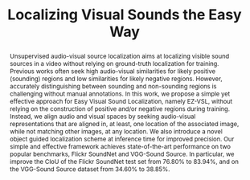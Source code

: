 ---
id:             2022-ezvsl
title:          "Localizing Visual Sounds the Easy Way"
authors:        [ShentongMo, Me]
venue:          European Conference on Computer Vision (ECCV), Tel Aviv, Israel, 2022.
year:           "2022-02"
thumbnail:      assets/publications/2022-ezvsl/ezvsl.gif
bibtex:         "@InProceedings{mo2022_ezvsl,<br>&emsp;title={Localizing Visual Sounds the Easy Way},<br>&emsp;author={Shentong Mo, Pedro Morgado},<br>&emsp;booktitle={European Conference on Computer Vision (ECCV)},<br>&emsp;year={2022}<br>}"
links:
    paper:      https://arxiv.org/abs/2203.09324
    code:       https://github.com/stoneMo/EZ-VSL
    video:      https://youtu.be/Jg7tCLPU1O8
    bibtex:     assets/publications/2022-ezvsl/ref.txt

layout: project
short_title: EZ-VSL
abstract: "Unsupervised audio-visual source localization aims at localizing visible sound sources in a video without relying on ground-truth localization for training. Previous works often seek high audio-visual similarities for likely positive (sounding) regions and low similarities for likely negative regions. However, accurately distinguishing between sounding and non-sounding regions is challenging without manual annotations. In this work, we propose a simple yet effective approach for Easy Visual Sound Localization, namely EZ-VSL, without relying on the construction of positive and/or negative regions during training. Instead, we align audio and visual spaces by seeking audio-visual representations that are aligned in, at least, one location of the associated image, while not matching other images, at any location. We also introduce a novel object guided localization scheme at inference time for improved precision. Our simple and effective framework achieves state-of-the-art performance on two popular benchmarks, Flickr SoundNet and VGG-Sound Source. In particular, we improve the CIoU of the Flickr SoundNet test set from 76.80% to 83.94%, and on the VGG-Sound Source dataset from 34.60% to 38.85%."
---